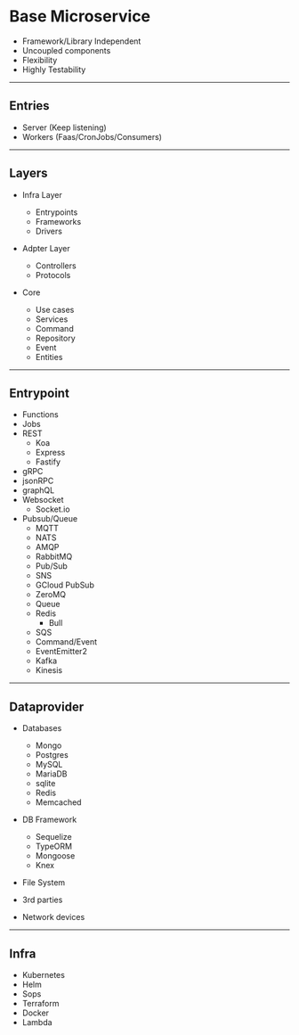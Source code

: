 # Base Microservice

- Framework/Library Independent
- Uncoupled components
- Flexibility
- Highly Testability

---

## Entries

- Server (Keep listening)
- Workers (Faas/CronJobs/Consumers)

---

## Layers

- Infra Layer
  - Entrypoints
  - Frameworks
  - Drivers

- Adpter Layer
  - Controllers
  - Protocols

- Core
  - Use cases
  - Services
  - Command
  - Repository
  - Event
  - Entities

---

## Entrypoint

- Functions
- Jobs
- REST
  - Koa
  - Express
  - Fastify
- gRPC
- jsonRPC
- graphQL
- Websocket
  - Socket.io
- Pubsub/Queue
  - MQTT
  - NATS
  - AMQP
  - RabbitMQ
  - Pub/Sub
  - SNS
  - GCloud PubSub
  - ZeroMQ
  - Queue
  - Redis
    - Bull
  - SQS
  - Command/Event
  - EventEmitter2
  - Kafka
  - Kinesis

---

## Dataprovider

- Databases
  - Mongo
  - Postgres
  - MySQL
  - MariaDB
  - sqlite
  - Redis
  - Memcached

- DB Framework
  - Sequelize
  - TypeORM
  - Mongoose
  - Knex

- File System
- 3rd parties
- Network devices

---

## Infra

- Kubernetes
- Helm
- Sops
- Terraform
- Docker
- Lambda
